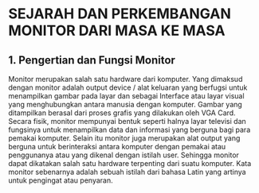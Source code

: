 # SEJARAH DAN PERKEMBANGAN MONITOR DARI MASA KE MASA

## 1. Pengertian dan Fungsi Monitor
Monitor merupakan salah satu hardware dari komputer. Yang dimaksud dengan monitor adalah output device / alat keluaran yang berfugsi untuk menampilkan gambar pada layar dan sebagai Interface atau layar visual yang menghubungkan antara manusia dengan komputer. Gambar yang ditampilkan berasal dari proses grafis yang dilakukan oleh VGA Card. Secara fisik, monitor mempunyai bentuk seperti halnya layar televisi dan fungsinya untuk menampilkan data dan informasi yang berguna bagi para pemakai komputer. Selain itu monitor juga merupakan alat output yang berguna untuk berinteraksi antara komputer dengan pemakai atau penggunanya atau yang dikenal dengan istilah user. Sehingga monitor dapat dikatakan salah satu hardware terpenting dari suatu komputer. Kata monitor sebenarnya adalah sebuah istilah dari bahasa Latin yang artinya untuk pengingat atau penyaran.
